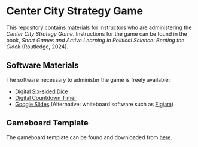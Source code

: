 # Center City Strategy Game

This repository contains materials for instructors who are administering the _Center City Strategy Game_. Instructions for the game can be found in the book, _Short Games and Active Learning in Political Science: Beating the Clock_ (Routledge, 2024).

## Software Materials

The software necessary to administer the game is freely available:

* [Digital Six-sided Dice](https://g.co/kgs/nDT1GUF)
* [Digital Countdown Timer](https://www.online-stopwatch.com/countdown-timer/)
* [Google Slides](https://workspace.google.com/products/slides/) (Alternative: whiteboard software such as [Figjam](https://www.figma.com/figjam/))

## Gameboard Template

The gameboard template can be found and downloaded from [here](xxxx).
